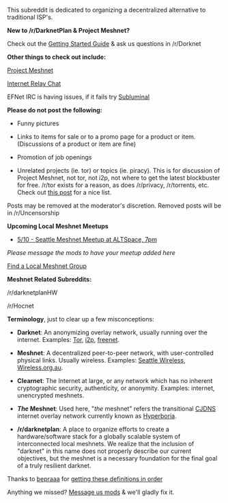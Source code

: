 This subreddit is dedicated to organizing a decentralized alternative to traditional ISP's.

**New to /r/DarknetPlan & Project Meshnet?** 

Check out the [Getting Started Guide](https://wiki.projectmeshnet.org/Getting_started) & ask us questions in /r/Dorknet

**Other things to check out include:**

[Project Meshnet](https://projectmeshnet.org)

[Internet Relay Chat](http://chat.efnet.org:9090/?channels=%23projectmeshnet&Login=Login)

EFNet IRC is having issues, if it fails try [Subluminal](https://chat.mibbit.com/?server=irc.subluminal.net&channel=%23darknetplan)

**Please do not post the following:**

* Funny pictures

* Links to items for sale or to a promo page for a product or item. (Discussions of a product or item are fine)

* Promotion of job openings

* Unrelated projects (ie. tor) or topics (ie. piracy). This is for discussion of Project Meshnet, not tor, not i2p, not where to get the latest blockbuster for free. /r/tor exists for a reason, as does /r/privacy, /r/torrents, etc. Check out [this post](http://redd.it/wl6ju) for a nice list.

Posts may be removed at the moderator's discretion. Removed posts will be in /r/Uncensorship

**Upcoming Local Meshnet Meetups**

* [5/10 - Seattle Meshnet Meetup at ALTSpace, 7pm](http://redd.it/1ds082)

*Please message the mods to have your meetup added here*


[Find a Local Meshnet Group](https://wiki.projectmeshnet.org/Category:Mesh_Local)

**Meshnet Related Subreddits:**

/r/darknetplanHW

/r/Hocnet


**Terminology**, just to clear up a few misconceptions:

* **Darknet**: An anonymizing overlay network, usually running over the internet. Examples: [Tor](https://www.torproject.org), [i2p](http://www.i2p2.de/), [freenet](https://freenetproject.org/).

* **Meshnet**: A decentralized peer-to-peer network, with user-controlled physical links. Usually wireless. Examples: [Seattle Wireless](http://seattlewireless.net/), [Wireless.org.au](http://wireless.org.au/).

* **Clearnet**: The Internet at large, or any network which has no inherent cryptographic security, authenticity, or anonymity. Examples: internet, unencrypted meshnets.

* ***The* Meshnet**: Used here, "*the* meshnet" refers the transitional [CJDNS](https://wiki.projectmeshnet.org/Cjdns) internet overlay network currently known as [Hyperboria](https://wiki.projectmeshnet.org/Hyperboria).

* **/r/darknetplan**: A place to organize efforts to create a hardware/software stack for a globally scalable system of interconnected local meshnets. We realize that the inclusion of "darknet" in this name does not properly describe our current objectives, but the meshnet is a necessary foundation for the final goal of a truly resilient darknet.

Thanks to [bepraaa](/u/bepraaa) for [getting these definitions in order](http://redd.it/11j03k)

Anything we missed? [Message us mods](http://www.reddit.com/message/compose?to=%2Fr%2Fdarknetplan) & we'll gladly fix it.

[](http://jk.reddit.com/r/darknetplan)
